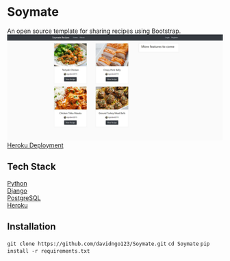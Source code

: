 # Soymate
An open source template for sharing recipes using Bootstrap.
![Home](/rme-img/soymate-home.JPG)
[Heroku Deployment](https://soymate.herokuapp.com/)

## Tech Stack
[Python](https://www.python.org/)  
[Django](https://www.djangoproject.com/)  
[PostgreSQL](https://www.postgresql.org/)  
[Heroku](https://www.heroku.com/)  

## Installation 
``` git clone https://github.com/davidngo123/Soymate.git ```
``` cd Soymate ```
``` pip install -r requirements.txt  ```
